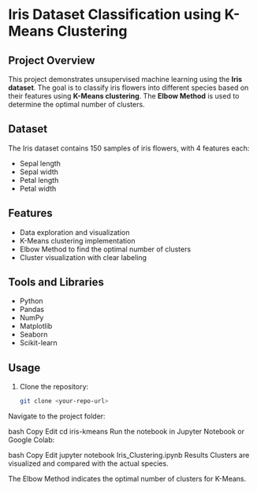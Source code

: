 # Iris Dataset Classification using K-Means Clustering

## Project Overview
This project demonstrates unsupervised machine learning using the **Iris dataset**. The goal is to classify iris flowers into different species based on their features using **K-Means clustering**. The **Elbow Method** is used to determine the optimal number of clusters.

## Dataset
The Iris dataset contains 150 samples of iris flowers, with 4 features each:
- Sepal length
- Sepal width
- Petal length
- Petal width

## Features
- Data exploration and visualization
- K-Means clustering implementation
- Elbow Method to find the optimal number of clusters
- Cluster visualization with clear labeling

## Tools and Libraries
- Python
- Pandas
- NumPy
- Matplotlib
- Seaborn
- Scikit-learn

## Usage
1. Clone the repository:
   ```bash
   git clone <your-repo-url>
Navigate to the project folder:

bash
Copy
Edit
cd iris-kmeans
Run the notebook in Jupyter Notebook or Google Colab:

bash
Copy
Edit
jupyter notebook Iris_Clustering.ipynb
Results
Clusters are visualized and compared with the actual species.

The Elbow Method indicates the optimal number of clusters for K-Means.
